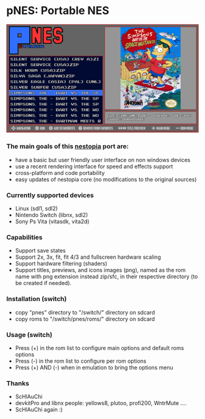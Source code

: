 pNES: Portable NES
===========================

![](https://github.com/Cpasjuste/pemu/raw/master/pnes/pnes/data/screenshot.png)


### The main goals of this [nestopia](https://github.com/0ldsk00l/nestopia) port are:

- have a basic but user friendly user interface on non windows devices
- use a recent rendering interface for speed and effects support
- cross-platform and code portability
- easy updates of nestopia core (no modifications to the original sources)

### Currently supported devices

- Linux (sdl1, sdl2)
- Nintendo Switch (libnx, sdl2)
- Sony Ps Vita (vitasdk, vita2d)

### Capabilities
- Support save states
- Support 2x, 3x, fit, fit 4/3 and fullscreen hardware scaling
- Support hardware filtering (shaders)
- Support titles, previews, and icons images (png), named as the rom name with png extension instead zip/sfc, in their respective directory (to be created if needed).

### Installation (switch)
- copy "pnes" directory to "/switch/" directory on sdcard
- copy roms to "/switch/pnes/roms/" directory on sdcard

### Usage (switch)
- Press (+) in the rom list to configure main options and default roms options
- Press (-) in the rom list to configure per rom options
- Press (+) AND (-) when in emulation to bring the options menu

### Thanks
- ScHlAuChi
- devkitPro and libnx people: yellows8, plutoo, profi200, WntrMute ....
- ScHlAuChi again :)
